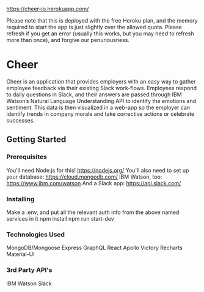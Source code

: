 https://cheer-io.herokuapp.com/

Please note that this is deployed with the free Heroku plan, and the memory required to start the app is just slightly over the allowed quota. Please refresh if you get an error (usually this works, but you may need to refresh more than once), and forgive our penuriousness.

# Cheer

Cheer is an application that provides employers with an easy way to gather employee feedback via their existing Slack work-flows. Employees respond to daily questions in Slack, and their answers are passed through IBM Watson’s Natural Language Understanding API to identify the emotions and sentiment. This data is then visualized in a web-app so the employer can identify trends in company morale and take corrective actions or celebrate successes.

## Getting Started

### Prerequisites
You'll need Node.js for this!
https://nodejs.org/
You'll also need to set up your database:
https://cloud.mongodb.com/
IBM Watson, too:
https://www.ibm.com/watson
And a Slack app:
https://api.slack.com/

### Installing
Make a .env, and put all the relevant auth info from the above named services in it
npm install
npm run start-dev

### Technologies Used

MongoDB/Mongoose
Express
GraphQL
React
Apollo
Victory
Recharts
Material-UI

### 3rd Party API's
IBM Watson
Slack


